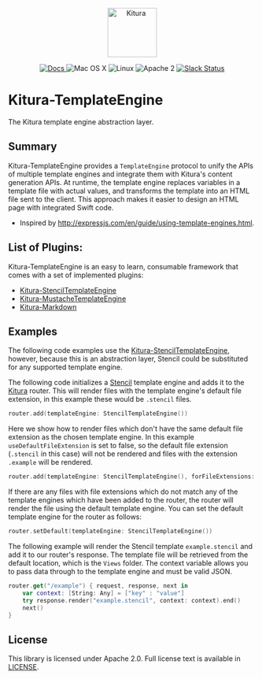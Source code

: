 <p align="center">
<a href="http://kitura.io/">
<img src="https://raw.githubusercontent.com/IBM-Swift/Kitura/master/Sources/Kitura/resources/kitura-bird.svg?sanitize=true" height="100" alt="Kitura">
</a>
</p>

<p align="center">
<a href="http://www.kitura.io/">
<img src="https://img.shields.io/badge/docs-kitura.io-1FBCE4.svg" alt="Docs">
</a>
<img src="https://img.shields.io/badge/os-Mac%20OS%20X-green.svg?style=flat" alt="Mac OS X">
<img src="https://img.shields.io/badge/os-linux-green.svg?style=flat" alt="Linux">
<img src="https://img.shields.io/badge/license-Apache2-blue.svg?style=flat" alt="Apache 2">
<a href="http://swift-at-ibm-slack.mybluemix.net/">
<img src="http://swift-at-ibm-slack.mybluemix.net/badge.svg" alt="Slack Status">
</a>
</p>

# Kitura-TemplateEngine
The Kitura template engine abstraction layer.

## Summary
Kitura-TemplateEngine provides a `TemplateEngine` protocol to unify the APIs of multiple template engines and integrate them with Kitura's content generation APIs. At runtime, the template engine replaces variables in a template file with actual values, and transforms the template into an HTML file sent to the client. This approach makes it easier to design an HTML page with integrated Swift code.

- Inspired by http://expressjs.com/en/guide/using-template-engines.html.

## List of Plugins:
Kitura-TemplateEngine is an easy to learn, consumable framework that comes with a set of implemented plugins:

* [Kitura-StencilTemplateEngine](https://github.com/IBM-Swift/Kitura-StencilTemplateEngine)
* [Kitura-MustacheTemplateEngine](https://github.com/IBM-Swift/Kitura-MustacheTemplateEngine)
* [Kitura-Markdown](https://github.com/IBM-Swift/Kitura-Markdown)

## Examples
The following code examples use the [Kitura-StencilTemplateEngine](https://github.com/IBM-Swift/Kitura-StencilTemplateEngine), however, because this is an abstraction layer, Stencil could be substituted for any supported template engine.

The following code initializes a [Stencil](https://github.com/kylef/Stencil) template engine and adds it to the [Kitura](https://github.com/IBM-Swift/Kitura) router.
This will render files with the template engine's default file extension, in this example these would be `.stencil` files.
```swift
router.add(templateEngine: StencilTemplateEngine())
```

Here we show how to render files which don't have the same default file extension as the chosen template engine. In this example `useDefaultFileExtension` is set to false, so the default file extension (`.stencil` in this case) will not be rendered and files with the extension `.example` will be rendered.

```swift
router.add(templateEngine: StencilTemplateEngine(), forFileExtensions: [".example"], useDefaultFileExtension: false)
```

If there are any files with file extensions which do not match any of the template engines which have been added to the router, the router will render the file using the default template engine. You can set the default template engine for the router as follows:
```swift
router.setDefault(templateEngine: StencilTemplateEngine())
```

The following example will render the Stencil template `example.stencil` and add it to our router's response. The template file will be retrieved from the default location, which is the `Views` folder. The context variable allows you to pass data through to the template engine and must be valid JSON.
```swift
router.get("/example") { request, response, next in
    var context: [String: Any] = ["key" : "value"]
    try response.render("example.stencil", context: context).end()
    next()
}
```

## License
This library is licensed under Apache 2.0. Full license text is available in [LICENSE](LICENSE.txt).

